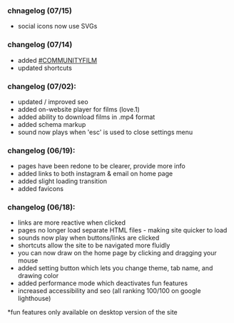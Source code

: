 ### chnagelog (07/15)
- social icons now use SVGs

### changelog (07/14)
- added [#COMMUNITYFILM](https://proof-of-concept.ca/#communityfilm)
- updated shortcuts

### changelog (07/02):
- updated / improved seo
- added on-website player for films (love.1)
- added ability to download films in .mp4 format
- added schema markup
- sound now plays when 'esc' is used to close settings menu

### changelog (06/19):
- pages have been redone to be clearer, provide more info
- added links to both instagram & email on home page
- added slight loading transition
- added favicons

### changelog (06/18):
- links are more reactive when clicked
- pages no longer load separate HTML files - making site quicker to load
- sounds now play when buttons/links are clicked
- shortcuts allow the site to be navigated more fluidly
- you can now draw on the home page by clicking and dragging your mouse
- added setting button which lets you change theme, tab name, and drawing color
- added performance mode which deactivates fun features
- increased accessibility and seo (all ranking 100/100 on google lighthouse)

*fun features only available on desktop version of the site
